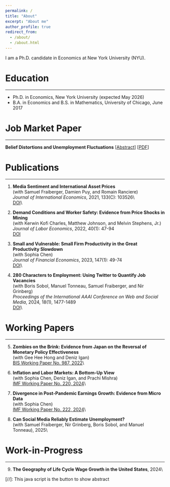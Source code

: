 ```yaml
---
permalink: /
title: "About"
excerpt: "About me"
author_profile: true
redirect_from: 
  - /about/
  - /about.html
---
```


I am a Ph.D. candidate in Economics at New York University (NYU). 

Education
=========
---
* Ph.D. in Economics, New York University (expected May 2026)  
* B.A. in Economics and B.S. in Mathematics, University of Chicago, June 2017  

<div id="Research">
</div>

Job Market Paper
=========
---
**Belief Distortions and Unemployment Fluctuations**
\[<a href="#/" onclick="visib('BDUF')">Abstract</a>\] \[[PDF](../files/main.pdf)\]  
<div id="BDUF" style="display: none; text-align: justify; line-height: 1.2" >
This paper studies unemployment fluctuations when expectations deviate from a rational benchmark. By using survey forecasts, I decompose time-series and cross-sectional variation in job filling rates. Under subjective beliefs, hiring is driven by predictable errors in cash flow expectations, while discount rates play a minor role. In contrast, rational expectations assign a dominant role to discount rates. Survey measures of the user cost of labor are acyclical, indicating more rigidity under subjective beliefs. The findings suggest that belief distortions can amplify unemployment fluctuations: over-optimism about cash flows during expansions leads to future disappointment, which suppresses labor demand during recessions even as perceived labor costs remain persistently high. 
<p></p>
<br>
<IMG src="../files/time_series_cycle_h20.png"  alt="BDUF"/>
</div>

Publications
=========
---
1. **Media Sentiment and International Asset Prices**\
(with Samuel Fraiberger, Damien Puy, and Romain Ranciere)\
*Journal of International Economics*, 2021, 133(C): 103526\  
[DOI](https://doi.org/10.1016/j.jinteco.2021.103526)\

2. **Demand Conditions and Worker Safety: Evidence from Price Shocks in Mining**\
(with Kerwin Kofi Charles, Matthew Johnson, and Melvin Stephens, Jr.)\
*Journal of Labor Economics*, 2022, 40(1): 47-94\
[DOI](https://doi.org/10.1086/713887)

3. **Small and Vulnerable: Small Firm Productivity in the Great Productivity Slowdown**\
(with Sophia Chen)\
*Journal of Financial Economics*, 2023, 147(1): 49-74\
[DOI](https://doi.org/10.1016/j.jfineco.2022.09.007)\

4. **280 Characters to Employment: Using Twitter to Quantify Job Vacancies**\
(with Boris Sobol, Manuel Tonneau, Samuel Fraiberger, and Nir Grinberg)\
*Proceedings of the International AAAI Conference on Web and Social Media*, 2024, 18(1), 1477-1489\
[DOI](https://doi.org/10.1609/icwsm.v18i1.31403)\

Working Papers
=========
---

5. **Zombies on the Brink: Evidence from Japan on the Reversal of Monetary Policy Effectiveness**\
(with Gee Hee Hong and Deniz Igan)\
[BIS Working Paper No. 987, 2022](https://www.bis.org/publ/work987.htm)\

6. **Inflation and Labor Markets: A Bottom-Up View**\
(with Sophia Chen, Deniz Igan, and Prachi Mishra)\
[IMF Working Paper No. 220, 2024](https://doi.org/10.5089/9798400291807.001)\

7. **Divergence in Post-Pandemic Earnings Growth: Evidence from Micro Data**\
(with Sophia Chen)\
[IMF Working Paper No. 222, 2024](https://doi.org/10.5089/9798400291814.001)\

8. **Can Social Media Reliably Estimate Unemployment?**\
(with Samuel Fraiberger, Nir Grinberg, Boris Sobol, and Manuel Tonneau), 2025\

Work-in-Progress
=========
---

9. **The Geography of Life Cycle Wage Growth in the United States**, 2024\



[//]: This java script is the button to show abstract
<script>
 function visib(id) {
  var x = document.getElementById(id);
  if (x.style.display === "block") {
    x.style.display = "none";
  } else {
    x.style.display = "block";
  }
}
</script>

